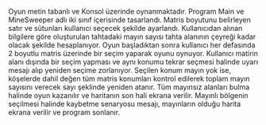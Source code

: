 Oyun metin tabanlı ve Konsol üzerinde oynanmaktadır. Program Main ve MineSweeper adlı iki sınıf içerisinde tasarlandı. Matris boyutunu belirleyen satır ve sütunları kullanıcı seçecek şekilde ayarlandı. Kullanıcıdan alınan bilgilere göre oluşturulan tahtadaki mayın sayısı tahta alanının çeyreği kadar olacak şekilde hesaplanıyor. Oyun başladıktan sonra kullanıcı her defasında 2 boyutlu matris üzerinde bir seçim yaparak oyunu oynuyor. Kullanıcı matirin alanı dışında bir seçim yapması ve aynı konumu tekrar seçmesi halinde uyarı mesajı alıp yeniden seçime zorlanıyor. Seçilen konum mayın yok ise, köşelerde dahil değen tüm matris konumları kontrol edilerek toplam mayın sayısını verecek sayı şeklinde yeniden atanır. Tüm mayınsız alanları bulma halinde oyun kazanılır ve haritanın son hali ekrana verilir. Mayınlı bölgenin seçilmesi halinde kaybetme senaryosu mesajı, mayınların olduğu harita ekrana verilir ve program sonlanır.
